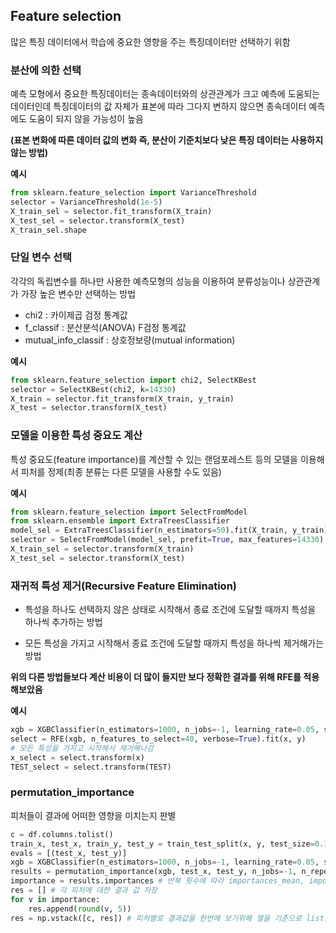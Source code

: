 ## Feature selection

많은 특징 데이터에서 학습에 중요한 영향을 주는 특징데이터만 선택하기 위함

### 분산에 의한 선택

예측 모형에서 중요한 특징데이터는 종속데이터와의 상관관계가 크고 예측에 도움되는 데이터인데 특징데이터의 값 자체가 표본에 따라 그다지 변하지 않으면 종속데이터 예측에도 도움이 되지 않을 가능성이 높음

**(표본 변화에 따른 데이터 값의 변화 즉, 분산이 기준치보다 낮은 특징 데이터는 사용하지 않는 방법)**

**예시**

```python
from sklearn.feature_selection import VarianceThreshold
selector = VarianceThreshold(1e-5)
X_train_sel = selector.fit_transform(X_train)
X_test_sel = selector.transform(X_test)
X_train_sel.shape
```

### 단일 변수 선택

각각의 독립변수를 하나만 사용한 예측모형의 성능을 이용하여 분류성능이나 상관관계가 가장 높은 변수만 선택하는 방법

- chi2 : 카이제곱 검정 통계값
- f_classif : 분산분석(ANOVA) F검정 통계값
- mutual_info_classif : 상호정보량(mutual information)

**예시**

```python
from sklearn.feature_selection import chi2, SelectKBest
selector = SelectKBest(chi2, k=14330)
X_train = selector.fit_transform(X_train, y_train)
X_test = selector.transform(X_test)
```

### 모델을 이용한 특성 중요도 계산

특성 중요도(feature importance)를 계산할 수 있는 랜덤포레스트 등의 모델을 이용해서 피처를 정제(최종 분류는 다른 모델을 사용할 수도 있음)

**예시**

```python
from sklearn.feature_selection import SelectFromModel
from sklearn.ensemble import ExtraTreesClassifier
model_sel = ExtraTreesClassifier(n_estimators=50).fit(X_train, y_train)
selector = SelectFromModel(model_sel, prefit=True, max_features=14330)
X_train_sel = selector.transform(X_train)
X_test_sel = selector.transform(X_test)
```

### 재귀적 특성 제거(Recursive Feature Elimination)

- 특성을 하나도 선택하지 않은 상태로 시작해서 종료 조건에 도달할 때까지 특성을 하나씩 추가하는 방법

- 모든 특성을 가지고 시작해서 종료 조건에 도달할 때까지 특성을 하나씩 제거해가는 방법

**위의 다른 방법들보다 계산 비용이 더 많이 들지만 보다 정확한 결과를 위해 RFE를 적용해보았음**

**예시**

```python
xgb = XGBClassifier(n_estimators=1000, n_jobs=-1, learning_rate=0.05, subsample=0.65, max_depth=50, objective="multi:softmax", random_state=42)
select = RFE(xgb, n_features_to_select=40, verbose=True).fit(x, y)
# 모든 특성을 가지고 시작해서 제거해나감
x_select = select.transform(x)
TEST_select = select.transform(TEST)
```

### permutation_importance

피처들이 결과에 어떠한 영향을 미치는지 판별

```python
c = df.columns.tolist()
train_x, test_x, train_y, test_y = train_test_split(x, y, test_size=0.1, stratify=y, random_state=42)
evals = [(test_x, test_y)]
xgb = XGBClassifier(n_estimators=1000, n_jobs=-1, learning_rate=0.05, subsample=0.65, max_depth=50, objective="multi:softmax", random_state=42).fit(train_x, train_y, early_stopping_rounds=30, eval_set=evals)
results = permutation_importance(xgb, test_x, test_y, n_jobs=-1, n_repeats=1, scoring='accuracy')
importance = results.importances # 반복 횟수에 따라 importances_mean, importance_std 도 가능
res = [] # 각 피처에 대한 결과 값 저장 
for v in importance:
	res.append(round(v, 5))
res = np.vstack([c, res]) # 피처별로 결과값을 한번에 보기위해 열을 기준으로 list를 합침   
```

